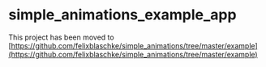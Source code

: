 # simple_animations_example_app

This project has been moved to [https://github.com/felixblaschke/simple_animations/tree/master/example](https://github.com/felixblaschke/simple_animations/tree/master/example)
